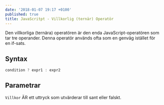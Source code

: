 ```yaml
---
date: '2018-01-07 19:17 +0100'
published: true
title: JavaScritpt - Villkorlig (ternär) Operatör
---
```

Den villkorliga (ternära) operatören är den enda JavaScript-operatören som tar tre operander. Denna operatör används ofta som en genväg istället för en if-sats.

## Syntax

```js
condition ? expr1 : expr2 
```

## Parametrar

`Villkor` ÄR ett uttryck som utvärderar till sant eller falskt.